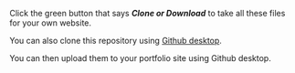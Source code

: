 
 Click the green button that says ***Clone or Download*** to take all these files for your own website.<br>
 
 You can also clone this repository using [Github desktop](https://github.com/katerhoades/AtomDemo).
 
You can then upload them to your portfolio site using Github desktop.<br>
